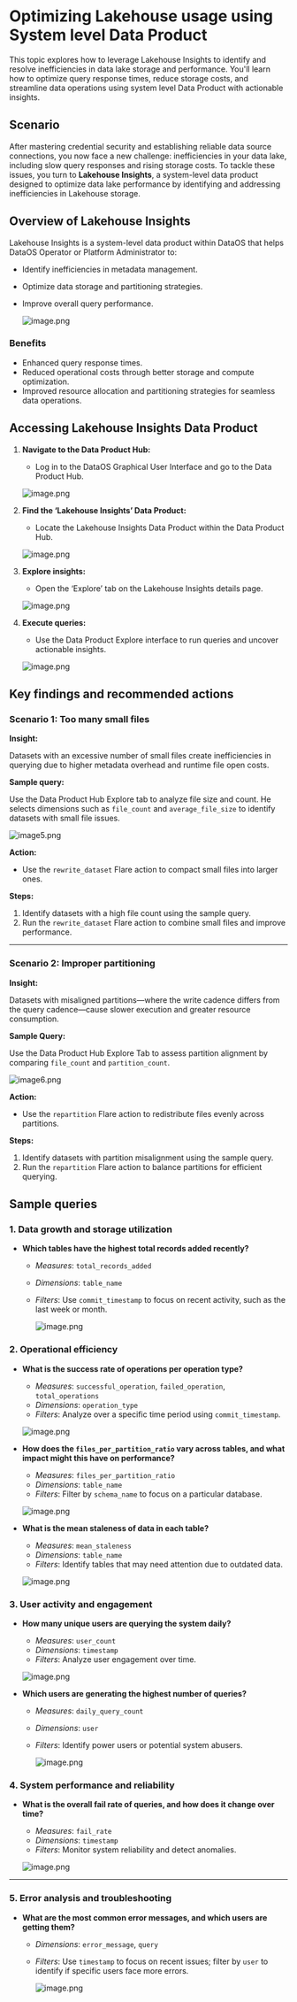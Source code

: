 # Optimizing Lakehouse usage using System level Data Product

This topic explores how to leverage Lakehouse Insights to identify and resolve inefficiencies in data lake storage and performance. You'll learn how to optimize query response times, reduce storage costs, and streamline data operations using system level Data Product with actionable insights.

## Scenario

After mastering credential security and establishing reliable data source connections, you now face a new challenge: inefficiencies in your data lake, including slow query responses and rising storage costs. To tackle these issues, you turn to **Lakehouse Insights**, a system-level data product designed to optimize data lake performance by identifying and addressing inefficiencies in Lakehouse storage.

## Overview of Lakehouse Insights

Lakehouse Insights is a system-level data product within DataOS that helps DataOS Operator or Platform Administrator to:

- Identify inefficiencies in metadata management.
- Optimize data storage and partitioning strategies.
- Improve overall query performance.
    
    ![image.png](/learn/operator_learn_track/lakehouse_insights/image.png)
    

### **Benefits**

- Enhanced query response times.
- Reduced operational costs through better storage and compute optimization.
- Improved resource allocation and partitioning strategies for seamless data operations.

## Accessing Lakehouse Insights Data Product

1. **Navigate to the Data Product Hub:**
    - Log in to the DataOS Graphical User Interface and go to the Data Product Hub.
    
    ![image.png](/learn/operator_learn_track/lakehouse_insights/image1.png)
    
2. **Find the ‘Lakehouse Insights’ Data Product:**
    - Locate the Lakehouse Insights Data Product within the Data Product Hub.
    
    ![image.png](/learn/operator_learn_track/lakehouse_insights/image2.png)
    
3. **Explore insights:**
    - Open the ‘Explore’ tab on the Lakehouse Insights details page.
    
    ![image.png](/learn/operator_learn_track/lakehouse_insights/image3.png)
    
4. **Execute queries:**
    - Use the Data Product Explore interface to run queries and uncover actionable insights.
    
    ![image.png](/learn/operator_learn_track/lakehouse_insights/image4.png)
    

## Key findings and recommended actions

### **Scenario 1: Too many small files**

**Insight:**

Datasets with an excessive number of small files create inefficiencies in querying due to higher metadata overhead and runtime file open costs.

**Sample query:**

Use the Data Product Hub Explore tab to analyze file size and count. He selects dimensions such as `file_count` and `average_file_size` to identify datasets with small file issues.

![image5.png](/learn/operator_learn_track/lakehouse_insights/image5.png)

**Action:**

- Use the `rewrite_dataset` Flare action to compact small files into larger ones.

**Steps:**

1. Identify datasets with a high file count using the sample query.
2. Run the `rewrite_dataset` Flare action to combine small files and improve performance.

---

### **Scenario 2: Improper partitioning**

**Insight:**

Datasets with misaligned partitions—where the write cadence differs from the query cadence—cause slower execution and greater resource consumption.

**Sample Query:**

Use the Data Product Hub Explore Tab to assess partition alignment by comparing `file_count` and `partition_count`.

![image6.png](/learn/operator_learn_track/lakehouse_insights/image6.png)

**Action:**

- Use the `repartition` Flare action to redistribute files evenly across partitions.

**Steps:**

1. Identify datasets with partition misalignment using the sample query.
2. Run the `repartition` Flare action to balance partitions for efficient querying.


## Sample queries

### **1. Data growth and storage utilization**

- **Which tables have the highest total records added recently?**
    - *Measures*: `total_records_added`
    - *Dimensions*: `table_name`
    - *Filters*: Use `commit_timestamp` to focus on recent activity, such as the last week or month.
        
        ![image.png](/learn/operator_learn_track/lakehouse_insights/image7.png)
        

### **2. Operational efficiency**

- **What is the success rate of operations per operation type?**
    - *Measures*: `successful_operation`, `failed_operation`, `total_operations`
    - *Dimensions*: `operation_type`
    - *Filters*: Analyze over a specific time period using `commit_timestamp`.
    
    ![image.png](/learn/operator_learn_track/lakehouse_insights/image8.png)
    
- **How does the `files_per_partition_ratio` vary across tables, and what impact might this have on performance?**
    - *Measures*: `files_per_partition_ratio`
    - *Dimensions*: `table_name`
    - *Filters*: Filter by `schema_name` to focus on a particular database.
    
    ![image.png](/learn/operator_learn_track/lakehouse_insights/image9.png)
    
- **What is the mean staleness of data in each table?**
    - *Measures*: `mean_staleness`
    - *Dimensions*: `table_name`
    - *Filters*: Identify tables that may need attention due to outdated data.
    
    ![image.png](/learn/operator_learn_track/lakehouse_insights/image10.png)
    

### **3. User activity and engagement**

- **How many unique users are querying the system daily?**
    - *Measures*: `user_count`
    - *Dimensions*: `timestamp`
    - *Filters*: Analyze user engagement over time.
    
    ![image.png](/learn/operator_learn_track/lakehouse_insights/image11.png)
    
- **Which users are generating the highest number of queries?**
    - *Measures*: `daily_query_count`
    - *Dimensions*: `user`
    - *Filters*: Identify power users or potential system abusers.
        
        ![image.png](/learn/operator_learn_track/lakehouse_insights/image12.png)
        

### **4. System performance and reliability**

- **What is the overall fail rate of queries, and how does it change over time?**
    - *Measures*: `fail_rate`
    - *Dimensions*: `timestamp`
    - *Filters*: Monitor system reliability and detect anomalies.
    
    ![image.png](/learn/operator_learn_track/lakehouse_insights/image13.png)
    

---

### **5. Error analysis and troubleshooting**

- **What are the most common error messages, and which users are getting them?**
    - *Dimensions*: `error_message`, `query`
    - *Filters*: Use `timestamp` to focus on recent issues; filter by `user` to identify if specific users face more errors.
        
        ![image.png](/learn/operator_learn_track/lakehouse_insights/image14.png)
